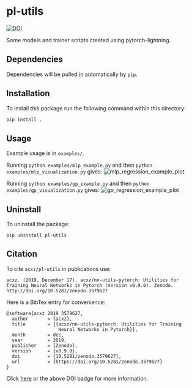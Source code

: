 # pl-utils

[![DOI](https://zenodo.org/badge/DOI/10.5281/zenodo.3579627.svg)](https://doi.org/10.5281/zenodo.3579627)

Some models and trainer scripts created using pytorch-lightning.

## Dependencies

Dependencies will be pulled in automatically by `pip`.

## Installation

To install this package run the following command within this directory:

```bash
pip install .
```

## Usage

Example usage is in `examples/`.

Running `python examples/mlp_example.py` and then
`python examples/mlp_visualization.py` gives:
![mlp_regression_example_plot](https://user-images.githubusercontent.com/17132214/187483104-9a368126-db4a-4304-ba9e-204e2dc059de.png)

Running `python examples/gp_example.py` and then
`python examples/gp_visualization.py` gives:
![gp_regression_example_plot](https://user-images.githubusercontent.com/17132214/100395061-67da4d00-300d-11eb-8ec8-6d390ad6be7e.png)


## Uninstall

To uninstall the package:

```
pip uninstall pl-utils
```

## Citation
To cite `acxz/pl-utils` in publications use:

```
acxz. (2019, December 17). acxz/nn-utils-pytorch: Utilities for Training Neural Networks in Pytorch (Version v0.9.0). Zenodo. http://doi.org/10.5281/zenodo.3579627
```

Here is a BibTex entry for convenience:

```
@software{acxz_2019_3579627,
  author       = {acxz},
  title        = {{acxz/nn-utils-pytorch: Utilities for Training
                   Neural Networks in Pytorch}},
  month        = dec,
  year         = 2019,
  publisher    = {Zenodo},
  version      = {v0.9.0},
  doi          = {10.5281/zenodo.3579627},
  url          = {https://doi.org/10.5281/zenodo.3579627}
}
```

Click [here](https://zenodo.org/record/3579627) or the above DOI badge for more information.
